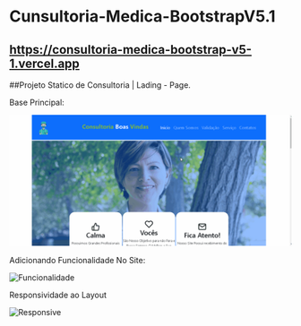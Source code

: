 # Cunsultoria-Medica-BootstrapV5.1
## https://consultoria-medica-bootstrap-v5-1.vercel.app

##Projeto Statico de Consultoria | Lading - Page.

Base Principal:

![Principal](https://github.com/Vavatrewq/Consultoria-Medica-BootstrapV5.1/blob/master/Assets/gif/gif1.gif)

Adicionando Funcionalidade No Site:

![Funcionalidade](https://github.com/Vavatrewq/Consultoria-Medica-BootstrapV5.1/blob/master/Assets/gif/gif2.gif)

Responsividade ao Layout

![Responsive](https://github.com/Vavatrewq/Consultoria-Medica-BootstrapV5.1/blob/master/Assets/gif/gif3.gif)


